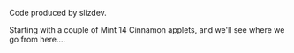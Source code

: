 Code produced by slizdev.

Starting with a couple of Mint 14 Cinnamon applets, and we'll see where we go from here....
